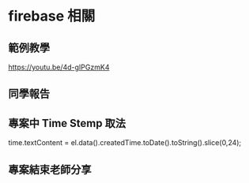 # firebase 相關

## 範例教學

https://youtu.be/4d-gIPGzmK4

## 同學報告


## 專案中 Time Stemp 取法

time.textContent = el.data().createdTime.toDate().toString().slice(0,24);

## 專案結束老師分享
